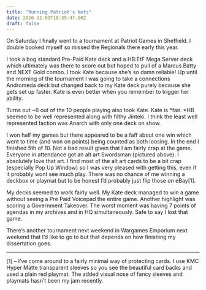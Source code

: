 ```yaml
---
title: "Running Patriot's Nets"
date: 2016-11-09T18:35:47.00Z
draft: false
---
```


On Saturday I finally went to a tournament at Patriot Games in Sheffield. I double booked myself so missed the Regionals there early this year.
 
I took a bog standard Pre-Paid Kate deck and a HB:EtF Mega Server deck which ultimately was there to score out but hoped to pull of a Marcus Batty and NEXT Gold combo. I took Kate because she’s so damn reliable! Up until the morning of the tournament I was going to take a connections Andromeda deck but changed back to my Kate deck purely because she gets set up faster. Kate is even better when you remember to trigger her ability.
 
Turns out ~6 out of the 10 people playing also took Kate. Kate is \*fair. \*HB seemed to be well represented along with filthy Jinteki. I think the least well represented faction was Anarch with only one deck on show.
 
I won half my games but there appeared to be a faff about one win which went to time (and won on points) being counted as both loosing. In the end I finished 5th of 10. Not a bad result given that I am fairly crap at the game. Everyone in attendance got an alt art Swordsman (pictured above). I absolutely love that art. I find most of the alt art cards to be a bit crap (especially Pop Up Window) so I was very pleased with getting this, even if it probably wont see much play. There was no chance of me winning a deckbox or playmat but to be honest I’d probably just flip those on eBay[1].
 
My decks seemed to work fairly well. My Kate deck managed to win a game without seeing a Pre Paid Voicepad the entire game. Another highlight was scoring a Government Takeover. The worst moment was having 7 points of agendas in my archives and in HQ simultaneously. Safe to say I lost that game.
 
There’s another tournament next weekend in Wargames Emporium next weekend that I’d like to go to but that depends on how finishing my dissertation goes.
 
* * *
 
[1] –  I’ve come around to a fairly minimal way of protecting cards. I use KMC Hyper Matte transparent sleeves so you see the beautiful card backs and used a plain red playmat. The added visual nose of fancy sleeves and playmats hasn’t been my jam recently.
